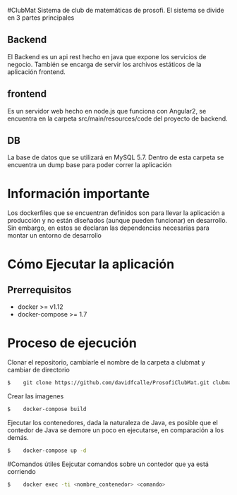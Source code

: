 #ClubMat
Sistema de club de matemáticas de prosofi. El sistema se divide en 3 partes principales

## Backend

El Backend es un api rest hecho en java que expone los servicios de negocio. También se encarga de servir los archivos estáticos de la aplicación frontend.

## frontend

Es un servidor web hecho en node.js que funciona con Angular2, se encuentra en la carpeta src/main/resources/code del proyecto de backend.

## DB
La base de datos que se utilizará en MySQL 5.7. Dentro de esta carpeta se encuentra un dump base para poder correr la aplicación

# Información importante

Los dockerfiles que se encuentran definidos son para llevar la aplicación a producción y no están diseñados (aunque pueden funcionar) en desarrollo. Sin embargo, en estos se declaran las dependencias necesarias para montar un entorno de desarrollo

# Cómo Ejecutar la aplicación

## Prerrequisitos

* docker >= v1.12
* docker-compose >= 1.7

# Proceso de ejecución

Clonar el repositorio, cambiarle el nombre de la carpeta a clubmat y cambiar de directorio

```sh
$    git clone https://github.com/davidfcalle/ProsofiClubMat.git clubmat && cd clubmat
```


Crear las imagenes

```sh
$    docker-compose build
```

Ejecutar los contenedores, dada la naturaleza de Java, es posible que el contedor de Java se demore un poco en ejecutarse, en comparación a los demás.

```sh
$    docker-compose up -d
```


#Comandos útiles
Eejcutar comandos sobre un contedor que ya está corriendo 

```sh
$    docker exec -ti <nombre_contenedor> <comando>
```
